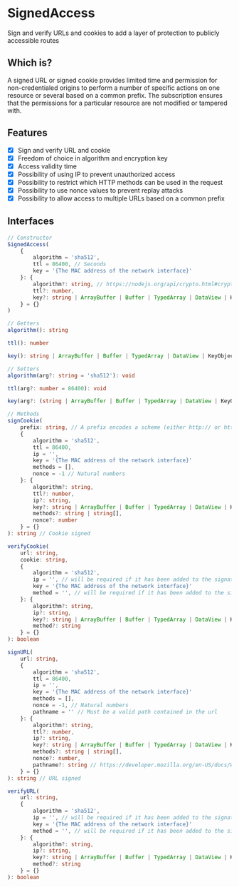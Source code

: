 # SignedAccess
Sign and verify URLs and cookies to add a layer of protection to publicly accessible routes

## Which is?
A signed URL or signed cookie provides limited time and permission for non-credentialed origins to perform a number of specific actions on one resource or several based on a common prefix.
The subscription ensures that the permissions for a particular resource are not modified or tampered with.

## Features
- [x] Sign and verify URL and cookie
- [x] Freedom of choice in algorithm and encryption key
- [x] Access validity time
- [x] Possibility of using IP to prevent unauthorized access
- [x] Possibility to restrict which HTTP methods can be used in the request
- [x] Possibility to use nonce values to prevent replay attacks
- [x] Possibility to allow access to multiple URLs based on a common prefix

## Interfaces
```typescript
// Constructor
SignedAccess(
    {
        algorithm = 'sha512',
        ttl = 86400, // Seconds
        key = '{The MAC address of the network interface}'
    }: {
        algorithm?: string, // https://nodejs.org/api/crypto.html#cryptogethashes
        ttl?: number,
        key?: string | ArrayBuffer | Buffer | TypedArray | DataView | KeyObject | CryptoKey // https://nodejs.org/api/os.html#osnetworkinterfaces
    } = {}
)
```

```typescript
// Getters
algorithm(): string

ttl(): number

key(): string | ArrayBuffer | Buffer | TypedArray | DataView | KeyObject | CryptoKey
```

```typescript
// Setters
algorithm(arg?: string = 'sha512'): void

ttl(arg?: number = 86400): void

key(arg?: (string | ArrayBuffer | Buffer | TypedArray | DataView | KeyObject | CryptoKey) = '{The MAC address of the network interface}'): void
```

```typescript
// Methods
signCookie(
    prefix: string, // A prefix encodes a scheme (either http:// or https://), FQDN, and an optional path. Ending the path with a / is optional but recommended. The prefix shouldn't include query parameters or fragments such as ? or #.
    {
        algorithm = 'sha512',
        ttl = 86400,
        ip = '',
        key = '{The MAC address of the network interface}'
        methods = [],
        nonce = -1 // Natural numbers
    }: {
        algorithm?: string,
        ttl?: number,
        ip?: string,
        key?: string | ArrayBuffer | Buffer | TypedArray | DataView | KeyObject | CryptoKey,
        methods?: string | string[],
        nonce?: number
    } = {}
): string // Cookie signed

verifyCookie(
    url: string,
    cookie: string,
    {
        algorithm = 'sha512',
        ip = '', // will be required if it has been added to the signature
        key = '{The MAC address of the network interface}'
        method = '', // will be required if it has been added to the signature
    }: {
        algorithm?: string,
        ip?: string,
        key?: string | ArrayBuffer | Buffer | TypedArray | DataView | KeyObject | CryptoKey,
        method?: string
    } = {}
): boolean

signURL(
    url: string,
    {
        algorithm = 'sha512',
        ttl = 86400,
        ip = '',
        key = '{The MAC address of the network interface}'
        methods = [],
        nonce = -1, // Natural numbers
        pathname = '' // Must be a valid path contained in the url
    }: {
        algorithm?: string,
        ttl?: number,
        ip?: string,
        key?: string | ArrayBuffer | Buffer | TypedArray | DataView | KeyObject | CryptoKey,
        methods?: string | string[],
        nonce?: number,
        pathname?: string // https://developer.mozilla.org/en-US/docs/Web/API/URL/pathname
    } = {}
): string // URL signed

verifyURL(
    url: string,
    {
        algorithm = 'sha512',
        ip = '', // will be required if it has been added to the signature
        key = '{The MAC address of the network interface}'
        method = '', // will be required if it has been added to the signature
    }: {
        algorithm?: string,
        ip?: string,
        key?: string | ArrayBuffer | Buffer | TypedArray | DataView | KeyObject | CryptoKey,
        method?: string
    } = {}
): boolean
```
